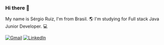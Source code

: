 ### Hi there 👋

My name is Sérgio Ruiz, I'm from Brasil. 🌎
I'm studying for Full stack Java Junior Developer. 💻

[![Gmail](https://img.shields.io/badge/-GMAIL-D14836?style=for-the-badge&logo=gmail&logoColor=white)](fsergioruiz@gmail.com)
[![LinkedIn](https://img.shields.io/badge/-LINKEDIN-0077B5?style=for-the-badge&logo=linkedin&logoColor=white)](https://www.linkedin.com/in/sergio-ruiz-86303a113/)


